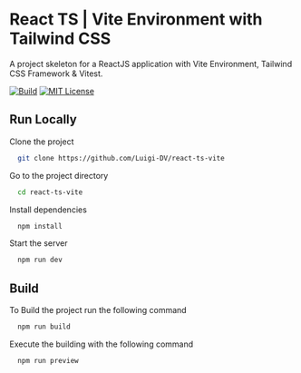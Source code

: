 
# React TS | Vite Environment with Tailwind CSS

A project skeleton for a ReactJS application with Vite Environment, Tailwind CSS Framework & Vitest.

[![Build](https://github.com/Luigi-DV/react-ts-vite/actions/workflows/build.yml/badge.svg)](https://github.com/Luigi-DV/react-ts-vite/actions/workflows/build.yml)
[![MIT License](https://img.shields.io/badge/License-MIT-green.svg)](https://choosealicense.com/licenses/mit/)

## Run Locally

Clone the project

```bash
  git clone https://github.com/Luigi-DV/react-ts-vite
```

Go to the project directory

```bash
  cd react-ts-vite
```

Install dependencies

```bash
  npm install
```

Start the server

```bash
  npm run dev
```


## Build

To Build the project run the following command

```bash
  npm run build
```

Execute the building with the following command

```bash
  npm run preview
```
